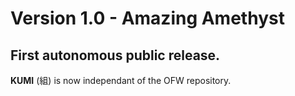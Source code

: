# Version 1.0 - Amazing Amethyst

## First autonomous public release.

**KUMI** (組) is now independant of the OFW repository.

